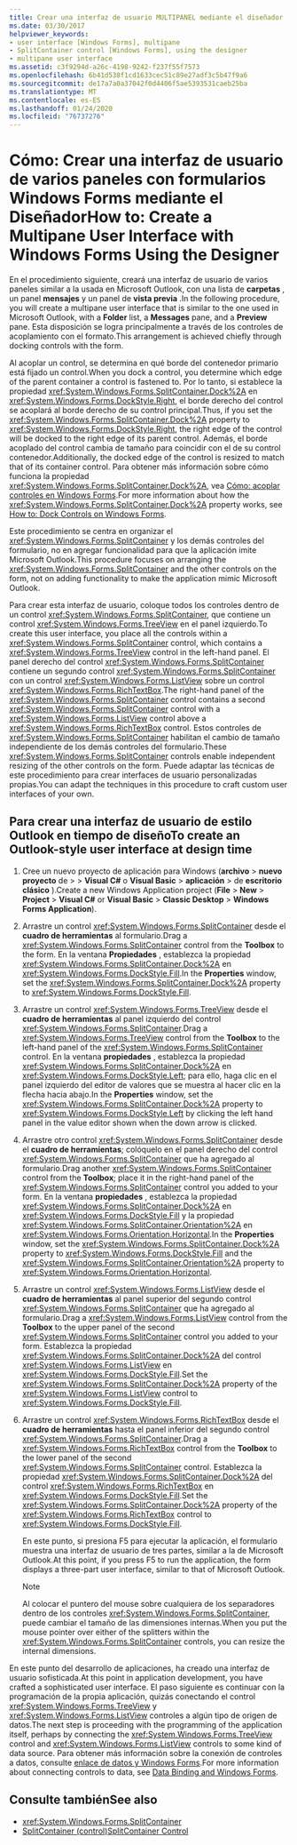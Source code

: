 ```yaml
---
title: Crear una interfaz de usuario MULTIPANEL mediante el diseñador
ms.date: 03/30/2017
helpviewer_keywords:
- user interface [Windows Forms], multipane
- SplitContainer control [Windows Forms], using the designer
- multipane user interface
ms.assetid: c3f9294d-a26c-4198-9242-f237f55f7573
ms.openlocfilehash: 6b41d538f1cd1633cec51c89e27adf3c5b47f9a6
ms.sourcegitcommit: de17a7a0a37042f0d4406f5ae5393531caeb25ba
ms.translationtype: MT
ms.contentlocale: es-ES
ms.lasthandoff: 01/24/2020
ms.locfileid: "76737276"
---
```

# <a name="how-to-create-a-multipane-user-interface-with-windows-forms-using-the-designer"></a><span data-ttu-id="2e81a-102">Cómo: Crear una interfaz de usuario de varios paneles con formularios Windows Forms mediante el Diseñador</span><span class="sxs-lookup"><span data-stu-id="2e81a-102">How to: Create a Multipane User Interface with Windows Forms Using the Designer</span></span>
<span data-ttu-id="2e81a-103">En el procedimiento siguiente, creará una interfaz de usuario de varios paneles similar a la usada en Microsoft Outlook, con una lista de **carpetas** , un panel **mensajes** y un panel de **vista previa** .</span><span class="sxs-lookup"><span data-stu-id="2e81a-103">In the following procedure, you will create a multipane user interface that is similar to the one used in Microsoft Outlook, with a **Folder** list, a **Messages** pane, and a **Preview** pane.</span></span> <span data-ttu-id="2e81a-104">Esta disposición se logra principalmente a través de los controles de acoplamiento con el formato.</span><span class="sxs-lookup"><span data-stu-id="2e81a-104">This arrangement is achieved chiefly through docking controls with the form.</span></span>

 <span data-ttu-id="2e81a-105">Al acoplar un control, se determina en qué borde del contenedor primario está fijado un control.</span><span class="sxs-lookup"><span data-stu-id="2e81a-105">When you dock a control, you determine which edge of the parent container a control is fastened to.</span></span> <span data-ttu-id="2e81a-106">Por lo tanto, si establece la propiedad <xref:System.Windows.Forms.SplitContainer.Dock%2A> en <xref:System.Windows.Forms.DockStyle.Right>, el borde derecho del control se acoplará al borde derecho de su control principal.</span><span class="sxs-lookup"><span data-stu-id="2e81a-106">Thus, if you set the <xref:System.Windows.Forms.SplitContainer.Dock%2A> property to <xref:System.Windows.Forms.DockStyle.Right>, the right edge of the control will be docked to the right edge of its parent control.</span></span> <span data-ttu-id="2e81a-107">Además, el borde acoplado del control cambia de tamaño para coincidir con el de su control contenedor.</span><span class="sxs-lookup"><span data-stu-id="2e81a-107">Additionally, the docked edge of the control is resized to match that of its container control.</span></span> <span data-ttu-id="2e81a-108">Para obtener más información sobre cómo funciona la propiedad <xref:System.Windows.Forms.SplitContainer.Dock%2A>, vea [Cómo: acoplar controles en Windows Forms](how-to-dock-controls-on-windows-forms.md).</span><span class="sxs-lookup"><span data-stu-id="2e81a-108">For more information about how the <xref:System.Windows.Forms.SplitContainer.Dock%2A> property works, see [How to: Dock Controls on Windows Forms](how-to-dock-controls-on-windows-forms.md).</span></span>

 <span data-ttu-id="2e81a-109">Este procedimiento se centra en organizar el <xref:System.Windows.Forms.SplitContainer> y los demás controles del formulario, no en agregar funcionalidad para que la aplicación imite Microsoft Outlook.</span><span class="sxs-lookup"><span data-stu-id="2e81a-109">This procedure focuses on arranging the <xref:System.Windows.Forms.SplitContainer> and the other controls on the form, not on adding functionality to make the application mimic Microsoft Outlook.</span></span>

 <span data-ttu-id="2e81a-110">Para crear esta interfaz de usuario, coloque todos los controles dentro de un control <xref:System.Windows.Forms.SplitContainer>, que contiene un control <xref:System.Windows.Forms.TreeView> en el panel izquierdo.</span><span class="sxs-lookup"><span data-stu-id="2e81a-110">To create this user interface, you place all the controls within a <xref:System.Windows.Forms.SplitContainer> control, which contains a <xref:System.Windows.Forms.TreeView> control in the left-hand panel.</span></span> <span data-ttu-id="2e81a-111">El panel derecho del control <xref:System.Windows.Forms.SplitContainer> contiene un segundo control <xref:System.Windows.Forms.SplitContainer> con un control <xref:System.Windows.Forms.ListView> sobre un control <xref:System.Windows.Forms.RichTextBox>.</span><span class="sxs-lookup"><span data-stu-id="2e81a-111">The right-hand panel of the <xref:System.Windows.Forms.SplitContainer> control contains a second <xref:System.Windows.Forms.SplitContainer> control with a <xref:System.Windows.Forms.ListView> control above a <xref:System.Windows.Forms.RichTextBox> control.</span></span> <span data-ttu-id="2e81a-112">Estos controles de <xref:System.Windows.Forms.SplitContainer> habilitan el cambio de tamaño independiente de los demás controles del formulario.</span><span class="sxs-lookup"><span data-stu-id="2e81a-112">These <xref:System.Windows.Forms.SplitContainer> controls enable independent resizing of the other controls on the form.</span></span> <span data-ttu-id="2e81a-113">Puede adaptar las técnicas de este procedimiento para crear interfaces de usuario personalizadas propias.</span><span class="sxs-lookup"><span data-stu-id="2e81a-113">You can adapt the techniques in this procedure to craft custom user interfaces of your own.</span></span>

## <a name="to-create-an-outlook-style-user-interface-at-design-time"></a><span data-ttu-id="2e81a-114">Para crear una interfaz de usuario de estilo Outlook en tiempo de diseño</span><span class="sxs-lookup"><span data-stu-id="2e81a-114">To create an Outlook-style user interface at design time</span></span>

1. <span data-ttu-id="2e81a-115">Cree un nuevo proyecto de aplicación para Windows (**archivo** > **nuevo** **proyecto** de >  > **Visual C#**  o **Visual Basic** > **aplicación** > de **escritorio clásico** ).</span><span class="sxs-lookup"><span data-stu-id="2e81a-115">Create a new Windows Application project (**File** > **New** > **Project** > **Visual C#** or **Visual Basic** > **Classic Desktop** > **Windows Forms Application**).</span></span>

2. <span data-ttu-id="2e81a-116">Arrastre un control <xref:System.Windows.Forms.SplitContainer> desde el **cuadro de herramientas** al formulario.</span><span class="sxs-lookup"><span data-stu-id="2e81a-116">Drag a <xref:System.Windows.Forms.SplitContainer> control from the **Toolbox** to the form.</span></span> <span data-ttu-id="2e81a-117">En la ventana **Propiedades** , establezca la propiedad <xref:System.Windows.Forms.SplitContainer.Dock%2A> en <xref:System.Windows.Forms.DockStyle.Fill>.</span><span class="sxs-lookup"><span data-stu-id="2e81a-117">In the **Properties** window, set the <xref:System.Windows.Forms.SplitContainer.Dock%2A> property to <xref:System.Windows.Forms.DockStyle.Fill>.</span></span>

3. <span data-ttu-id="2e81a-118">Arrastre un control <xref:System.Windows.Forms.TreeView> desde el **cuadro de herramientas** al panel izquierdo del control <xref:System.Windows.Forms.SplitContainer>.</span><span class="sxs-lookup"><span data-stu-id="2e81a-118">Drag a <xref:System.Windows.Forms.TreeView> control from the **Toolbox** to the left-hand panel of the <xref:System.Windows.Forms.SplitContainer> control.</span></span> <span data-ttu-id="2e81a-119">En la ventana **propiedades** , establezca la propiedad <xref:System.Windows.Forms.SplitContainer.Dock%2A> en <xref:System.Windows.Forms.DockStyle.Left>; para ello, haga clic en el panel izquierdo del editor de valores que se muestra al hacer clic en la flecha hacia abajo.</span><span class="sxs-lookup"><span data-stu-id="2e81a-119">In the **Properties** window, set the <xref:System.Windows.Forms.SplitContainer.Dock%2A> property to <xref:System.Windows.Forms.DockStyle.Left> by clicking the left hand panel in the value editor shown when the down arrow is clicked.</span></span>

4. <span data-ttu-id="2e81a-120">Arrastre otro control <xref:System.Windows.Forms.SplitContainer> desde el **cuadro de herramientas**; colóquelo en el panel derecho del control <xref:System.Windows.Forms.SplitContainer> que ha agregado al formulario.</span><span class="sxs-lookup"><span data-stu-id="2e81a-120">Drag another <xref:System.Windows.Forms.SplitContainer> control from the **Toolbox**; place it in the right-hand panel of the <xref:System.Windows.Forms.SplitContainer> control you added to your form.</span></span> <span data-ttu-id="2e81a-121">En la ventana **propiedades** , establezca la propiedad <xref:System.Windows.Forms.SplitContainer.Dock%2A> en <xref:System.Windows.Forms.DockStyle.Fill> y la propiedad <xref:System.Windows.Forms.SplitContainer.Orientation%2A> en <xref:System.Windows.Forms.Orientation.Horizontal>.</span><span class="sxs-lookup"><span data-stu-id="2e81a-121">In the **Properties** window, set the <xref:System.Windows.Forms.SplitContainer.Dock%2A> property to <xref:System.Windows.Forms.DockStyle.Fill> and the <xref:System.Windows.Forms.SplitContainer.Orientation%2A> property to <xref:System.Windows.Forms.Orientation.Horizontal>.</span></span>

5. <span data-ttu-id="2e81a-122">Arrastre un control <xref:System.Windows.Forms.ListView> desde el **cuadro de herramientas** al panel superior del segundo control <xref:System.Windows.Forms.SplitContainer> que ha agregado al formulario.</span><span class="sxs-lookup"><span data-stu-id="2e81a-122">Drag a <xref:System.Windows.Forms.ListView> control from the **Toolbox** to the upper panel of the second <xref:System.Windows.Forms.SplitContainer> control you added to your form.</span></span> <span data-ttu-id="2e81a-123">Establezca la propiedad <xref:System.Windows.Forms.SplitContainer.Dock%2A> del control <xref:System.Windows.Forms.ListView> en <xref:System.Windows.Forms.DockStyle.Fill>.</span><span class="sxs-lookup"><span data-stu-id="2e81a-123">Set the <xref:System.Windows.Forms.SplitContainer.Dock%2A> property of the <xref:System.Windows.Forms.ListView> control to <xref:System.Windows.Forms.DockStyle.Fill>.</span></span>

6. <span data-ttu-id="2e81a-124">Arrastre un control <xref:System.Windows.Forms.RichTextBox> desde el **cuadro de herramientas** hasta el panel inferior del segundo control <xref:System.Windows.Forms.SplitContainer>.</span><span class="sxs-lookup"><span data-stu-id="2e81a-124">Drag a <xref:System.Windows.Forms.RichTextBox> control from the **Toolbox** to the lower panel of the second <xref:System.Windows.Forms.SplitContainer> control.</span></span> <span data-ttu-id="2e81a-125">Establezca la propiedad <xref:System.Windows.Forms.SplitContainer.Dock%2A> del control <xref:System.Windows.Forms.RichTextBox> en <xref:System.Windows.Forms.DockStyle.Fill>.</span><span class="sxs-lookup"><span data-stu-id="2e81a-125">Set the <xref:System.Windows.Forms.SplitContainer.Dock%2A> property of the <xref:System.Windows.Forms.RichTextBox> control to <xref:System.Windows.Forms.DockStyle.Fill>.</span></span>

     <span data-ttu-id="2e81a-126">En este punto, si presiona F5 para ejecutar la aplicación, el formulario muestra una interfaz de usuario de tres partes, similar a la de Microsoft Outlook.</span><span class="sxs-lookup"><span data-stu-id="2e81a-126">At this point, if you press F5 to run the application, the form displays a three-part user interface, similar to that of Microsoft Outlook.</span></span>

    > [!NOTE]
    > <span data-ttu-id="2e81a-127">Al colocar el puntero del mouse sobre cualquiera de los separadores dentro de los controles <xref:System.Windows.Forms.SplitContainer>, puede cambiar el tamaño de las dimensiones internas.</span><span class="sxs-lookup"><span data-stu-id="2e81a-127">When you put the mouse pointer over either of the splitters within the <xref:System.Windows.Forms.SplitContainer> controls, you can resize the internal dimensions.</span></span>

<span data-ttu-id="2e81a-128">En este punto del desarrollo de aplicaciones, ha creado una interfaz de usuario sofisticada.</span><span class="sxs-lookup"><span data-stu-id="2e81a-128">At this point in application development, you have crafted a sophisticated user interface.</span></span> <span data-ttu-id="2e81a-129">El paso siguiente es continuar con la programación de la propia aplicación, quizás conectando el control <xref:System.Windows.Forms.TreeView> y <xref:System.Windows.Forms.ListView> controles a algún tipo de origen de datos.</span><span class="sxs-lookup"><span data-stu-id="2e81a-129">The next step is proceeding with the programming of the application itself, perhaps by connecting the <xref:System.Windows.Forms.TreeView> control and <xref:System.Windows.Forms.ListView> controls to some kind of data source.</span></span> <span data-ttu-id="2e81a-130">Para obtener más información sobre la conexión de controles a datos, consulte [enlace de datos y Windows Forms](../data-binding-and-windows-forms.md).</span><span class="sxs-lookup"><span data-stu-id="2e81a-130">For more information about connecting controls to data, see [Data Binding and Windows Forms](../data-binding-and-windows-forms.md).</span></span>

## <a name="see-also"></a><span data-ttu-id="2e81a-131">Consulte también</span><span class="sxs-lookup"><span data-stu-id="2e81a-131">See also</span></span>

- <xref:System.Windows.Forms.SplitContainer>
- [<span data-ttu-id="2e81a-132">SplitContainer (control)</span><span class="sxs-lookup"><span data-stu-id="2e81a-132">SplitContainer Control</span></span>](splitcontainer-control-windows-forms.md)
